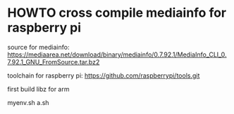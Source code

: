 HOWTO cross compile mediainfo for raspberry pi
==============================================

source for mediainfo:
https://mediaarea.net/download/binary/mediainfo/0.7.92.1/MediaInfo_CLI_0.7.92.1_GNU_FromSource.tar.bz2

toolchain for raspberry pi:
https://github.com/raspberrypi/tools.git

first build libz for arm

myenv.sh
a.sh
